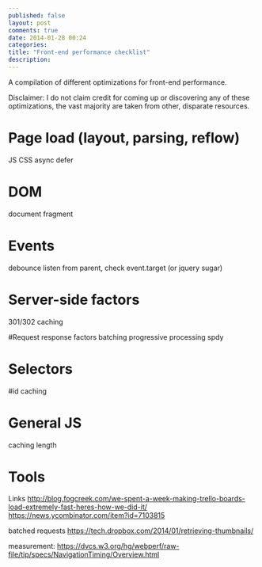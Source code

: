 ```yaml
---
published: false
layout: post
comments: true
date: 2014-01-28 00:24
categories: 
title: "Front-end performance checklist"
description: 
---
```


A compilation of different optimizations for front-end performance.

Disclaimer: I do not claim credit for coming up or discovering any of these optimizations, the vast majority are taken from other, disparate resources.

# Page load (layout, parsing, reflow)
JS
CSS
async defer

# DOM
document fragment

# Events
debounce
listen from parent, check event.target (or jquery sugar)

# Server-side factors
301/302
caching

#Request response factors
batching
progressive processing
spdy

# Selectors
#id
caching

# General JS
caching length

# Tools




Links
http://blog.fogcreek.com/we-spent-a-week-making-trello-boards-load-extremely-fast-heres-how-we-did-it/
https://news.ycombinator.com/item?id=7103815

batched requests
https://tech.dropbox.com/2014/01/retrieving-thumbnails/

measurement:
https://dvcs.w3.org/hg/webperf/raw-file/tip/specs/NavigationTiming/Overview.html